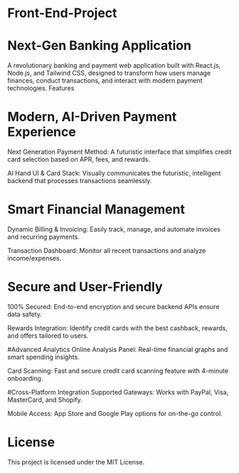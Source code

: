 # Front-End-Project
# Next-Gen Banking Application
A revolutionary banking and payment web application built with React.js, Node.js, and Tailwind CSS, designed to transform how users manage finances, conduct transactions, and interact with modern payment technologies.
Features
# Modern, AI-Driven Payment Experience
Next Generation Payment Method: A futuristic interface that simplifies credit card selection based on APR, fees, and rewards.

AI Hand UI & Card Stack: Visually communicates the futuristic, intelligent backend that processes transactions seamlessly.

# Smart Financial Management
Dynamic Billing & Invoicing: Easily track, manage, and automate invoices and recurring payments.

Transaction Dashboard: Monitor all recent transactions and analyze income/expenses.

# Secure and User-Friendly
100% Secured: End-to-end encryption and secure backend APIs ensure data safety.

Rewards Integration: Identify credit cards with the best cashback, rewards, and offers tailored to users.

#Advanced Analytics
Online Analysis Panel: Real-time financial graphs and smart spending insights.

Card Scanning: Fast and secure credit card scanning feature with 4-minute onboarding.

#Cross-Platform Integration
Supported Gateways: Works with PayPal, Visa, MasterCard, and Shopify.

Mobile Access: App Store and Google Play options for on-the-go control.



# License
This project is licensed under the MIT License.

